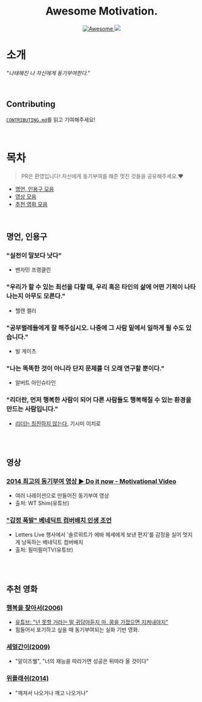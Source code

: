<h1 align="center">
    Awesome Motivation.
</h1>

<p align="center">
    <a href="https://awesome.re">
        <img src="https://awesome.re/badge.svg" alt="Awesome">
    </a>
    <a href="https://hits.seeyoufarm.com">
        <img src="https://hits.seeyoufarm.com/api/count/incr/badge.svg?url=https%3A%2F%2Fgithub.com%2Fmadplay%2Fawesome-motivation&count_bg=%2379C83D&title_bg=%23555555&icon=&icon_color=%23E7E7E7&title=hits&edge_flat=false"/>
    </a>
</p>

# 소개
_"나태해진 나 자신에게 동기부여한다."_

<br>

## Contributing
[`CONTRIBUTING.md`](/CONTRIBUTING.md)를 읽고 기여해주세요!

<br>

# 목차
> PR은 환영입니다! 자신에게 동기부여를 해준 멋진 것들을 공유해주세요.❤️<br>

- [명언, 인용구 모음](#명언,-인용구)
- [영상 모음](#영상)
- [추천 영화 모음](#추천-영화)

<br>

## 명언, 인용구
### "실천이 말보다 낫다"
- 벤자민 프랭클린

### "우리가 할 수 있는 최선을 다할 때, 우리 혹은 타인의 삶에 어떤 기적이 나타나는지 아무도 모른다."
- 헬렌 켈러

### "공부벌레들에게 잘 해주십시오. 나중에 그 사람 밑에서 일하게 될 수도 있습니다."
- 빌 게이츠

### "나는 똑똑한 것이 아니라 단지 문제를 더 오래 연구할 뿐이다."
- 알버트 아인슈타인

### "리더란, 먼저 행복한 사람이 되어 다른 사람들도 행복해질 수 있는 환경을 만드는 사람입니다."
- [리더는 칭찬하지 않는다](http://www.yes24.com/Product/Goods/96826018), 기시미 이치로

<br><br>

## 영상
### [2014 최고의 동기부여 영상 ▶ Do it now - Motivational Video](https://www.youtube.com/watch?v=bQdxCPSTIw4)
- 여러 나레이션으로 만들어진 동기부여 영상
- 출처: WT Shim(유튜브)

### ["감정 폭발" 베네딕트 컴버배치 인생 조언](https://www.youtube.com/watch?v=B9LIYb3BIQ8)
- Letters Live 행사에서 '솔르위트가 에바 헤세에게 보낸 편지'를 감정을 실어 멋지게 낭독하는 베네딕트 컴버배치
- 출처: 필미필미TV(유튜브)

<br><br>

## 추천 영화
### [행복을 찾아서(2006)](https://movie.naver.com/movie/bi/mi/basic.naver?code=64354)
- [유튜브: "넌 못할 거라는 말 귀담아듣지 마, 꿈을 가졌으면 지켜내야지"](https://www.youtube.com/watch?v=yASCMM33n-s)
- 힘들어서 포기하고 싶을 때 동기부여되는 실화 기반 영화.

### [세얼간이(2009)](https://movie.naver.com/movie/bi/mi/basic.naver?code=73372)
- "알이즈웰", "너의 재능을 따라가면 성공은 뒤따라 올 것이다"

### [위플래쉬(2014)](https://movie.naver.com/movie/bi/mi/basic.naver?code=119632)
- "깨져서 나오거나 깨고 나오거나"
